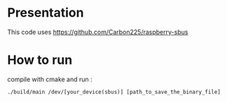 # Presentation

This code uses https://github.com/Carbon225/raspberry-sbus


# How to run

compile with cmake and run :

```console
./build/main /dev/[your_device(sbus)] [path_to_save_the_binary_file]
```
